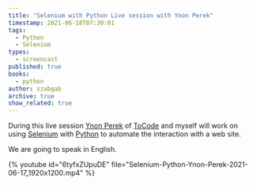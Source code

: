 ```yaml
---
title: "Selenium with Python Live session with Ynon Perek"
timestamp: 2021-06-18T07:30:01
tags:
  - Python
  - Selenium
types:
  - screencast
published: true
books:
  - python
author: szabgab
archive: true
show_related: true
---
```



During this live session [Ynon Perek](https://www.linkedin.com/in/ynonperek/) of [ToCode](https://www.tocode.co.il/)
and myself will work on using [Selenium](https://www.selenium.dev/) with [Python](https://code-maven.com/python)
to automate the interaction with a web site.

We are going to speak in English.



{% youtube id="6tyfxZUpuDE" file="Selenium-Python-Ynon-Perek-2021-06-17_1920x1200.mp4" %}

<!--

Scheduled for <span id="localdate" x-schedule="2021-06-17T10:00:00+03:00"></span>

<a class="btn btn-lg btn-success" href="https://us02web.zoom.us/meeting/register/tZIsd-uqpjgjE9cSp4O-dD-PSJAI3XV_YVuv">Register here</a>

Check out all the other [live](https://code-maven.com/live) events and the calendar where you'll be able to see the time given in your time-zone.

-->

